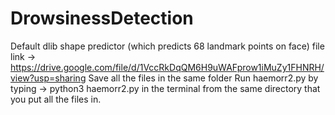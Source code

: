 # DrowsinessDetection
Default dlib shape predictor (which predicts 68 landmark points on face) file link -> https://drive.google.com/file/d/1VccRkDqQM6H9uWAFprow1iMuZy1FHNRH/view?usp=sharing
Save all the files in the same folder 
Run haemorr2.py by typing -> python3 haemorr2.py 
in the terminal from the same directory that you put all the files in.
